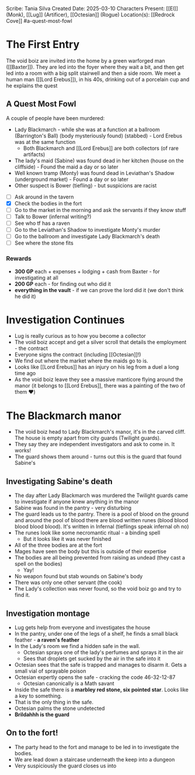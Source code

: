 Scribe: Tania Silva
Created Date: 2025-03-10
Characters Present: [[El]] (Monk), [[Lug]] (Artificer), [[Octesian]] (Rogue)
Location(s): [[Redrock Cove]]
#a-quest-most-fowl
# The First Entry
The void boiz are invited into the home by a green warforged man ([[Baxter]]). They are led into the foyer where they wait a bit, and then get led into a room with a big split stairwell and then a side room.
We meet a human man ([[Lord Erebus]]), in his 40s, drinking out of a porcelain cup and he explains the quest
## A Quest Most Fowl
A couple of people have been murdered:
- Lady Blackmarch - while she was at a function at a ballroom (Barrington's Ball) (body mysteriously found) (stabbed) - Lord Erebus was at the same function
	- Both Blackmarch and [[Lord Erebus]] are both collectors (of rare artifacts)
- The lady's maid (Sabine) was found dead in her kitchen (house on the cliffside) - Found the maid a day or so later
- Well known tramp (Monty) was found dead in Leviathan's Shadow (underground market) - Found a day or so later
- Other suspect is Bower (tiefling) - but suspicions are racist

- [ ] Ask around in the tavern
- [x] Check the bodies in the fort
- [ ] Go to the market in the morning and ask the servants if they know stuff
- [ ] Talk to Bower (infernal writing?)
- [ ] See who tf has a raven
- [ ] Go to the Leviathan's Shadow to investigate Monty's murder
- [ ] Go to the ballroom and investigate Lady Blackmarch's death
- [ ] See where the stone fits
### Rewards
- **300 GP** each + expenses + lodging + cash from Baxter - for investigating at all
- **200 GP** each - for finding out who did it
- **everything in the vault** - if we can prove the lord did it (we don't think he did it)
# Investigation Continues
- Lug is really curious as to how you become a collector
- The void boiz accept and get a silver scroll that details the employment - the contract
- Everyone signs the contract (including [[Octesian]]!)
- We find out where the market where the maids go to is.
- Looks like [[Lord Erebus]] has an injury on his leg from a duel a long time ago
- As the void boiz leave they see a massive manticore flying around the manor (it belongs to [[Lord Erebus]], there was a painting of the two of them ❤️)
# The Blackmarch manor
- The void boiz head to Lady Blackmarch's manor, it's in the carved cliff. The house is empty apart from city guards (Twilight guards).
- They say they are independent investigators and ask to come in. It works!
- The guard shows them around - turns out this is the guard that found Sabine's
## Investigating Sabine's death
- The day after Lady Blackmarch was murdered the Twilight guards came to investigate if anyone knew anything in the manor
- Sabine was found in the pantry - very disturbing
- The guard leads us to the pantry. There is a pool of blood on the ground and around the pool of blood there are blood written runes (blood blood blood blood blood). It's written in Infernal (tieflings speak infernal oh no)
- The runes look like some necromantic ritual - a binding spell
	- But it looks like it was never finished
- All of the three bodies are at the fort
- Mages have seen the body but this is outside of their expertise
- The bodies are all being prevented from raising as undead (they cast a spell on the bodies)
	- Yay!
- No weapon found but stab wounds on Sabine's body
- There was only one other servant (the cook)
- The Lady's collection was never found, so the void boiz go and try to find it.
## Investigation montage
- Lug gets help from everyone and investigates the house
- In the pantry, under one of the legs of a shelf, he finds a small black feather - **a raven's feather**
- In the Lady's room we find a hidden safe in the wall.
	- Octesian sprays one of the lady's perfumes and sprays it in the air
	- Sees that droplets get sucked by the air in the safe into it
- Octesian sees that the safe is trapped and manages to disarm it. Gets a small vial of sprayable poison
- Octesian expertly opens the safe - cracking the code 46-32-12-87
	- Octesian canonically is a Math savant
- Inside the safe there is a **marbley red stone, six pointed star**. Looks like a key to something.
- That is the only thing in the safe.
- Octesian palms the stone undetected
- **Brildahhh is the guard**
## On to the fort!
- The party head to the fort and manage to be led in to investigate the bodies.
- We are lead down a staircase underneath the keep into a dungeon
- Very suspiciously the guard closes us into 